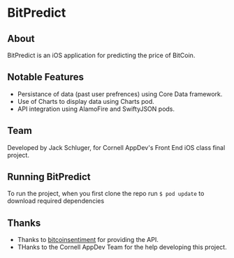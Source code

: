 # BitPredict

## About
BitPredict is an iOS application for predicting the price of BitCoin.

## Notable Features
- Persistance of data (past user prefrences) using Core Data framework.
- Use of Charts to display data using Charts pod.
- API integration using AlamoFire and SwiftyJSON pods.

## Team
Developed by Jack Schluger, for Cornell AppDev's Front End iOS class final project.

## Running BitPredict
To run the project, when you first clone the repo run `$ pod update` to download required dependencies 

## Thanks
- Thanks to [bitcoinsentiment](http://bitcoinsentiment.com/) for providing the API.
- THanks to the Cornell AppDev Team for the help developing this project.
